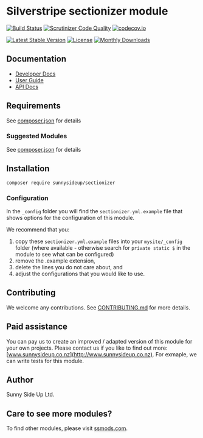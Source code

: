 # Silverstripe sectionizer module
[![Build Status](https://travis-ci.org/sunnysideup/silverstripe-sectionizer.svg?branch=master)](https://travis-ci.org/sunnysideup/silverstripe-sectionizer)
[![Scrutinizer Code Quality](https://scrutinizer-ci.com/g/sunnysideup/silverstripe-sectionizer/badges/quality-score.png?b=master)](https://scrutinizer-ci.com/g/sunnysideup/silverstripe-sectionizer/?branch=master)
[![codecov.io](https://codecov.io/github/sunnysideup/silverstripe-sectionizer/coverage.svg?branch=master)](https://codecov.io/github/sunnysideup/silverstripe-sectionizer?branch=master)

[![Latest Stable Version](https://poser.pugx.org/sunnysideup/sectionizer/version)](https://packagist.org/packages/sunnysideup/sectionizer)
[![License](https://poser.pugx.org/sunnysideup/sectionizer/license)](https://packagist.org/packages/sunnysideup/sectionizer)
[![Monthly Downloads](https://poser.pugx.org/sunnysideup/sectionizer/d/monthly)](https://packagist.org/packages/sunnysideup/sectionizer)


## Documentation



 * [Developer Docs](docs/en/INDEX.md)
 * [User Guide](docs/en/userguide.md)
 * [API Docs](http://docs.ssmods.com/sunnysideup/sectionizer/classes.xhtml)


## Requirements



See [composer.json](composer.json) for details


### Suggested Modules



See [composer.json](composer.json) for details


## Installation


```
composer require sunnysideup/sectionizer
```

### Configuration



In the `_config` folder you will find the `sectionizer.yml.example`
file that shows options for the configuration of this module.

We recommend that you:

  1. copy these `sectionizer.yml.example` files into your
`mysite/_config` folder (where available - otherwise search for `private static $` in the module to see what can be configured)
  2. remove the .example extension,
  3. delete the lines you do not care about, and
  4. adjust the configurations that you would like to use.


## Contributing



We welcome any contributions. See [CONTRIBUTING.md](CONTRIBUTING.md) for more details.

## Paid assistance



You can pay us to create an improved / adapted version of this module for your own projects.  Please contact us if you like to find out more: [www.sunnysideup.co.nz](http://www.sunnysideup.co.nz).  For exmaple, we can write tests for this module.  

## Author



Sunny Side Up Ltd.


## Care to see more modules?

To find other modules, please visit [ssmods.com](http://ssmods.com/).
